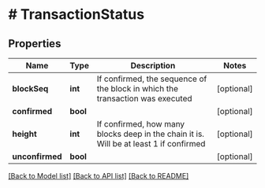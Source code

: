 # # TransactionStatus

## Properties

Name | Type | Description | Notes
------------ | ------------- | ------------- | -------------
**blockSeq** | **int** | If confirmed, the sequence of the block in which the transaction was executed | [optional] 
**confirmed** | **bool** |  | [optional] 
**height** | **int** | If confirmed, how many blocks deep in the chain it is. Will be at least 1 if confirmed | [optional] 
**unconfirmed** | **bool** |  | [optional] 

[[Back to Model list]](../../README.md#documentation-for-models) [[Back to API list]](../../README.md#documentation-for-api-endpoints) [[Back to README]](../../README.md)


